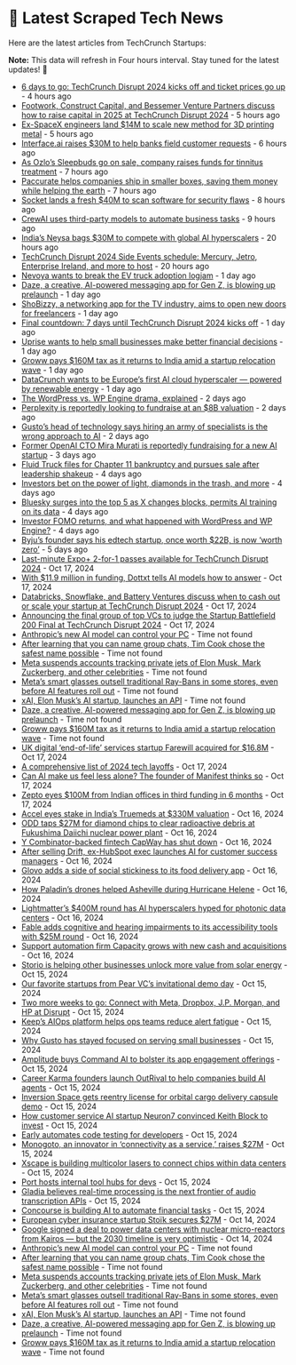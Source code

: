 
# 📰 Latest Scraped Tech News

Here are the latest articles from TechCrunch Startups:

**Note:** This data will refresh in Four hours interval. Stay tuned for the latest updates! 🔄
- [6 days to go: TechCrunch Disrupt 2024 kicks off and ticket prices go up](https://techcrunch.com/2024/10/22/6-days-to-go-techcrunch-disrupt-2024-kicks-off-ticket-prices-go-up/) - 4 hours ago
- [Footwork, Construct Capital, and Bessemer Venture Partners discuss how to raise capital in 2025 at TechCrunch Disrupt 2024](https://techcrunch.com/2024/10/22/footwork-construct-capital-and-bessemer-venture-partners-discuss-how-to-raise-capital-in-2025-at-techcrunch-disrupt-2024/) - 5 hours ago
- [Ex-SpaceX engineers land $14M to scale new method for 3D printing metal](https://techcrunch.com/2024/10/22/ex-spacex-engineers-land-14m-to-scale-new-method-for-3d-printing-metal/) - 5 hours ago
- [Interface.ai raises $30M to help banks field customer requests](https://techcrunch.com/2024/10/22/interface-ai-raises-30m-to-help-banks-field-customer-requests/) - 6 hours ago
- [As Ozlo’s Sleepbuds go on sale, company raises funds for tinnitus treatment](https://techcrunch.com/2024/10/22/as-ozlos-sleepbuds-go-on-sale-company-raises-funds-for-tinnitus-treatment/) - 7 hours ago
- [Paccurate helps companies ship in smaller boxes, saving them money while helping the earth](https://techcrunch.com/2024/10/22/paccurate-is-helping-brands-ship-with-less-packaging/) - 7 hours ago
- [Socket lands a fresh $40M to scan software for security flaws](https://techcrunch.com/2024/10/22/socket-lands-a-fresh-40m-to-scan-software-for-security-flaws/) - 8 hours ago
- [CrewAI uses third-party models to automate business tasks](https://techcrunch.com/2024/10/22/crewai-uses-third-party-models-to-automate-business-tasks/) - 9 hours ago
- [India’s Neysa bags $30M to compete with global AI hyperscalers](https://techcrunch.com/2024/10/21/indias-neysa-bags-30m-to-compete-with-global-ai-hyperscalers/) - 20 hours ago
- [TechCrunch Disrupt 2024 Side Events schedule: Mercury, Jetro, Enterprise Ireland, and more to host](https://techcrunch.com/2024/10/21/techcrunch-disrupt-2024-side-events-schedule-mercury-jetro-enterprise-ireland-and-more-to-host/) - 20 hours ago
- [Nevoya wants to break the EV truck adoption logjam](https://techcrunch.com/2024/10/21/nevoya-wants-to-break-the-ev-truck-adoption-logjam/) - 1 day ago
- [Daze, a creative, AI-powered messaging app for Gen Z, is blowing up prelaunch](https://techcrunch.com/2024/10/21/daze-a-creative-ai-powered-messaging-app-for-gen-z-is-blowing-up-prelaunch/) - 1 day ago
- [ShoBizzy, a networking app for the TV industry, aims to open new doors for freelancers](https://techcrunch.com/2024/10/21/shobizzy-networking-app-for-freelancers-in-tv-film-industry/) - 1 day ago
- [Final countdown: 7 days until TechCrunch Disrupt 2024 kicks off](https://techcrunch.com/2024/10/21/final-countdown-7-days-until-techcrunch-disrupt-2024-kicks-off/) - 1 day ago
- [Uprise wants to help small businesses make better financial decisions](https://techcrunch.com/2024/10/21/uprise-wants-to-help-small-businesses-make-better-financial-decisions/) - 1 day ago
- [Groww pays $160M tax as it returns to India amid a startup relocation wave](https://techcrunch.com/2024/10/21/groww-pays-160m-tax-as-it-returns-to-india-amid-a-startup-relocation-wave/) - 1 day ago
- [DataCrunch wants to be Europe’s first AI cloud hyperscaler — powered by renewable energy](https://techcrunch.com/2024/10/21/datacrunch-wants-to-be-europes-first-ai-cloud-hyperscaler-powered-by-renewable-energy/) - 1 day ago
- [The WordPress vs. WP Engine drama, explained](https://techcrunch.com/2024/10/20/wordpress-vs-wp-engine-drama-explained/) - 2 days ago
- [Perplexity is reportedly looking to fundraise at an $8B valuation](https://techcrunch.com/2024/10/20/perplexity-is-reportedly-looking-to-fundraise-at-an-8b-valuation/) - 2 days ago
- [Gusto’s head of technology says hiring an army of specialists is the wrong approach to AI](https://techcrunch.com/2024/10/20/gustos-head-of-technology-says-hiring-an-army-of-specialists-is-the-wrong-approach-to-ai/) - 2 days ago
- [Former OpenAI CTO Mira Murati is reportedly fundraising for a new AI startup](https://techcrunch.com/2024/10/19/former-openai-cto-mira-murati-is-reportedly-fundraising-for-a-new-ai-startup/) - 3 days ago
- [Fluid Truck files for Chapter 11 bankruptcy and pursues sale after leadership shakeup](https://techcrunch.com/2024/10/18/fluid-truck-files-for-chapter-11-bankruptcy-and-pursues-sale-after-leadership-shakeup/) - 4 days ago
- [Investors bet on the power of light, diamonds in the trash, and more](https://techcrunch.com/2024/10/18/investors-bet-on-the-power-of-light-diamonds-in-the-trash-and-more/) - 4 days ago
- [Bluesky surges into the top 5 as X changes blocks, permits AI training on its data](https://techcrunch.com/2024/10/18/bluesky-surges-into-the-top-5-as-x-changes-blocks-permits-ai-training-on-its-data/) - 4 days ago
- [Investor FOMO returns, and what happened with WordPress and WP Engine?](https://techcrunch.com/podcast/investor-fomo-returns-and-what-happened-with-wordpress-and-wp-engine/) - 4 days ago
- [Byju’s founder says his edtech startup, once worth $22B, is now ‘worth zero’](https://techcrunch.com/2024/10/17/byjus-founder-says-his-edtech-startup-once-worth-22b-is-now-worth-zero/) - 5 days ago
- [Last-minute Expo+ 2-for-1 passes available for TechCrunch Disrupt 2024](https://techcrunch.com/2024/10/17/last-minute-expo-2-for-1-passes-available-for-techcrunch-disrupt-2024/) - Oct 17, 2024
- [With $11.9 million in funding, Dottxt tells AI models how to answer](https://techcrunch.com/2024/10/17/with-11-9-million-in-funding-dottxt-tells-ai-models-how-to-answer/) - Oct 17, 2024
- [Databricks, Snowflake, and Battery Ventures discuss when to cash out or scale your startup at TechCrunch Disrupt 2024](https://techcrunch.com/2024/10/17/databricks-snowflake-and-battery-ventures-discuss-when-to-cash-out-or-scale-your-startup-at-techcrunch-disrupt-2024/) - Oct 17, 2024
- [Announcing the final group of top VCs to judge the Startup Battlefield 200 Final at TechCrunch Disrupt 2024](https://techcrunch.com/2024/10/17/announcing-the-top-vcs-to-judge-the-startup-battlefield-final-at-techcrunch-disrupt/) - Oct 17, 2024
- [Anthropic’s new AI model can control your PC](https://techcrunch.com/2024/10/22/anthropics-new-ai-can-control-your-pc/) - Time not found
- [After learning that you can name group chats, Tim Cook chose the safest name possible](https://techcrunch.com/2024/10/22/after-learning-that-you-can-name-group-chats-tim-cook-chose-the-safest-name-possible/) - Time not found
- [Meta suspends accounts tracking private jets of Elon Musk, Mark Zuckerberg, and other celebrities](https://techcrunch.com/2024/10/21/meta-suspends-accounts-tracking-private-jets-of-elon-musk-mark-zuckerberg-and-other-celebrities/) - Time not found
- [Meta’s smart glasses outsell traditional Ray-Bans in some stores, even before AI features roll out](https://techcrunch.com/2024/10/21/metas-smart-glasses-outsell-traditional-ray-bans-in-some-stores-even-before-ai-features-roll-out/) - Time not found
- [xAI, Elon Musk’s AI startup, launches an API](https://techcrunch.com/2024/10/21/xai-elon-musks-ai-startup-launches-an-api/) - Time not found
- [Daze, a creative, AI-powered messaging app for Gen Z, is blowing up prelaunch](https://techcrunch.com/2024/10/21/daze-a-creative-ai-powered-messaging-app-for-gen-z-is-blowing-up-prelaunch/) - Time not found
- [Groww pays $160M tax as it returns to India amid a startup relocation wave](https://techcrunch.com/2024/10/21/groww-pays-160m-tax-as-it-returns-to-india-amid-a-startup-relocation-wave/) - Time not found
- [UK digital ‘end-of-life’ services startup Farewill acquired for $16.8M](https://techcrunch.com/2024/10/17/uk-digital-end-of-life-services-startup-farewill-acquired-for-16-8m/) - Oct 17, 2024
- [A comprehensive list of 2024 tech layoffs](https://techcrunch.com/2024/10/17/tech-layoffs-2024-list/) - Oct 17, 2024
- [Can AI make us feel less alone? The founder of Manifest thinks so](https://techcrunch.com/2024/10/17/can-ai-make-us-feel-less-alone-the-founder-of-manifest-thinks-so/) - Oct 17, 2024
- [Zepto eyes $100M from Indian offices in third funding in 6 months](https://techcrunch.com/2024/10/17/zepto-eyes-100m-from-indian-offices-in-third-funding-in-6-months/) - Oct 17, 2024
- [Accel eyes stake in India’s Truemeds at $330M valuation](https://techcrunch.com/2024/10/16/accel-eyes-stake-in-truemeds-at-330-million-valuation/) - Oct 16, 2024
- [ODD taps $27M for diamond chips to clear radioactive debris at Fukushima Daiichi nuclear power plant](https://techcrunch.com/2024/10/16/this-startups-diamond-chips-help-remove-radioactive-debris-at-stricken-daiichi-nuclear-power-plant/) - Oct 16, 2024
- [Y Combinator-backed fintech CapWay has shut down](https://techcrunch.com/2024/10/16/y-combinator-backed-fintech-capway-has-shut-down/) - Oct 16, 2024
- [After selling Drift, ex-HubSpot exec launches AI for customer success managers](https://techcrunch.com/2024/10/16/after-selling-drift-ex-hubspot-exec-launches-ai-for-customer-success-managers/) - Oct 16, 2024
- [Glovo adds a side of social stickiness to its food delivery app](https://techcrunch.com/2024/10/16/glovo-adds-a-side-of-social-stickiness-to-its-food-delivery-app/) - Oct 16, 2024
- [How Paladin’s drones helped Asheville during Hurricane Helene](https://techcrunch.com/2024/10/16/how-paladins-drones-helped-asheville-during-hurricane-helene/) - Oct 16, 2024
- [Lightmatter’s $400M round has AI hyperscalers hyped for photonic data centers](https://techcrunch.com/2024/10/16/lightmatters-400m-d-round-has-ai-hyperscalers-hyped-for-photonic-datacenters/) - Oct 16, 2024
- [Fable adds cognitive and hearing impairments to its accessibility tools with $25M round](https://techcrunch.com/2024/10/16/fable-adds-cognitive-and-hearing-impairments-to-its-accessibility-tools-with-25m-round/) - Oct 16, 2024
- [Support automation firm Capacity grows with new cash and acquisitions](https://techcrunch.com/2024/10/16/support-automation-firm-capacity-grows-with-new-cash-and-acquisitions/) - Oct 16, 2024
- [Storio is helping other businesses unlock more value from solar energy](https://techcrunch.com/2024/10/15/storio-is-deploying-the-battery-companions-of-solar-panels-on-industrial-sites/) - Oct 15, 2024
- [Our favorite startups from Pear VC’s invitational demo day](https://techcrunch.com/2024/10/15/our-favorite-startups-from-pear-vcs-invitational-demo-day/) - Oct 15, 2024
- [Two more weeks to go: Connect with Meta, Dropbox, J.P. Morgan, and HP at Disrupt](https://techcrunch.com/2024/10/15/two-more-weeks-to-go-connect-with-meta-dropbox-jp-morgan-and-hp-at-disrupt/) - Oct 15, 2024
- [Keep’s AIOps platform helps ops teams reduce alert fatigue](https://techcrunch.com/2024/10/15/keeps-aiops-platform-helps-ops-teams-reduce-alert-fatigue/) - Oct 15, 2024
- [Why Gusto has stayed focused on serving small businesses](https://techcrunch.com/podcast/why-gusto-has-stayed-focused-on-serving-small-businesses/) - Oct 15, 2024
- [Amplitude buys Command AI to bolster its app engagement offerings](https://techcrunch.com/2024/10/15/amplitude-buys-command-ai-to-bolster-its-app-engagement-offerings/) - Oct 15, 2024
- [Career Karma founders launch OutRival to help companies build AI agents](https://techcrunch.com/2024/10/15/career-karma-founders-launch-outrival-to-help-companies-build-ai-agents/) - Oct 15, 2024
- [Inversion Space gets reentry license for orbital cargo delivery capsule demo](https://techcrunch.com/2024/10/15/inversion-space-gets-reentry-license-for-demonstrator-cargo-delivery-capsule/) - Oct 15, 2024
- [How customer service AI startup Neuron7 convinced Keith Block to invest](https://techcrunch.com/2024/10/15/how-customer-service-ai-startup-neuron7-convinced-keith-block-to-invest/) - Oct 15, 2024
- [Early automates code testing for developers](https://techcrunch.com/2024/10/15/early-automates-code-testing-for-developers/) - Oct 15, 2024
- [Monogoto, an innovator in ‘connectivity as a service,’ raises $27M](https://techcrunch.com/2024/10/15/monogoto-an-innovator-in-connectivity-as-a-service-raises-27m/) - Oct 15, 2024
- [Xscape is building multicolor lasers to connect chips within data centers](https://techcrunch.com/2024/10/15/xscape-is-building-multicolor-lasers-for-datacenters/) - Oct 15, 2024
- [Port hosts internal tool hubs for devs](https://techcrunch.com/2024/10/15/port-is-building-internal-tool-hubs-for-devs/) - Oct 15, 2024
- [Gladia believes real-time processing is the next frontier of audio transcription APIs](https://techcrunch.com/2024/10/15/gladia-believes-real-time-processing-is-the-next-frontier-of-audio-transcription-apis/) - Oct 15, 2024
- [Concourse is building AI to automate financial tasks](https://techcrunch.com/2024/10/15/concourse-is-building-ai-to-automate-financial-tasks/) - Oct 15, 2024
- [European cyber insurance startup Stoïk secures $27M](https://techcrunch.com/2024/10/14/european-cyber-insurance-startup-stoik-secures-27-million/) - Oct 14, 2024
- [Google signed a deal to power data centers with nuclear micro-reactors from Kairos — but the 2030 timeline is very optimistic](https://techcrunch.com/2024/10/14/google-signed-a-deal-to-power-data-centers-with-nuclear-micro-reactors-from-kairos-but-the-2030-timeline-is-very-optimistic/) - Oct 14, 2024
- [Anthropic’s new AI model can control your PC](https://techcrunch.com/2024/10/22/anthropics-new-ai-can-control-your-pc/) - Time not found
- [After learning that you can name group chats, Tim Cook chose the safest name possible](https://techcrunch.com/2024/10/22/after-learning-that-you-can-name-group-chats-tim-cook-chose-the-safest-name-possible/) - Time not found
- [Meta suspends accounts tracking private jets of Elon Musk, Mark Zuckerberg, and other celebrities](https://techcrunch.com/2024/10/21/meta-suspends-accounts-tracking-private-jets-of-elon-musk-mark-zuckerberg-and-other-celebrities/) - Time not found
- [Meta’s smart glasses outsell traditional Ray-Bans in some stores, even before AI features roll out](https://techcrunch.com/2024/10/21/metas-smart-glasses-outsell-traditional-ray-bans-in-some-stores-even-before-ai-features-roll-out/) - Time not found
- [xAI, Elon Musk’s AI startup, launches an API](https://techcrunch.com/2024/10/21/xai-elon-musks-ai-startup-launches-an-api/) - Time not found
- [Daze, a creative, AI-powered messaging app for Gen Z, is blowing up prelaunch](https://techcrunch.com/2024/10/21/daze-a-creative-ai-powered-messaging-app-for-gen-z-is-blowing-up-prelaunch/) - Time not found
- [Groww pays $160M tax as it returns to India amid a startup relocation wave](https://techcrunch.com/2024/10/21/groww-pays-160m-tax-as-it-returns-to-india-amid-a-startup-relocation-wave/) - Time not found
